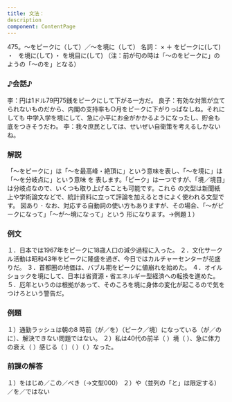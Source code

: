 ```yaml
---
title: 文法：
description
component: ContentPage
---
```



475。～をピークに（して）／～を境に（して）
名詞： × ＋ をピークに(して) ・
  を境に(して) ・
を境目に(して) （注：前が句の時は「～のをピークに」のようの「～のを」となる）
### ♪会話♪
李：円は1ドル79円75銭をピークにして下がる一方だ。
良子：有効な対策が立てられないものだから、内閣の支持率も○月をピークに下がりっぱなしね。それにしても 中学入学を境にして、急に小平にお金がかかるようになったし、貯金も底をつきそうだわ。
李：我々庶民としては、せいぜい自衛策を考えるしかないね。
### 解説
「～をピークに」は「～を最高峰・絶頂に」という意味を表し、「～を境に」は「～を分岐点に」という意味 を 表します。「ピーク」は一つですが、「境／境目」は分岐点なので、いくつも取り上げることも可能です。これら の文型は新聞紙上や学術論文などで、統計資料に立って評論を加えるときによく使われる文型です。
図あり ･ なお、対応する自動詞の使い方もありますが、その場合、「～がピークになって」「～が～境になって」という
形になります。→例題１）
### 例文
１．日本では1967年をピークに18歳人口の減少過程に入った。
２．文化サークル活動は昭和43年をピークに隆盛を過ぎ、今日ではカルチャーセンターが花盛りだ。
３．首都圏の地価は、バブル期をピークに値崩れを始めた。
４．オイルショックを境にして、日本は省資源・省エネルギー型経済への転換を進めた。
５．厄年というのは根拠があって、そのころを境に身体の変化が起こるので気をつけろという警告だ。
### 例題
１）通勤ラッシュは朝の8 時前（が／を）（ピーク／境）になっている（が／のに）、解決できない問題ではない。
２）私は40代の前半（ ）境（ ）、急に体力の衰え（ ）感じる（ ）（ ）（ ）なった。
### 前課の解答
１）をはじめ／この／べき（→文型000）
２）や（並列の「と」は限定する）／を／ではない
